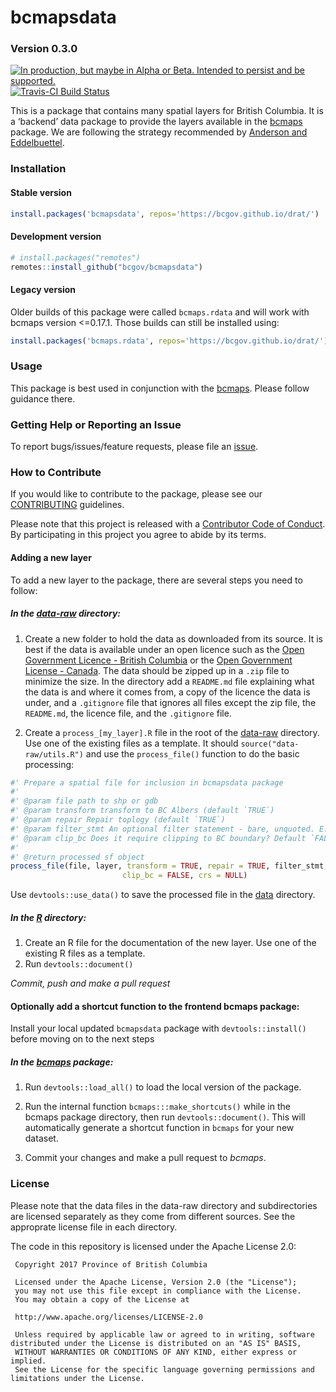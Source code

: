 
<!-- README.md is generated from README.Rmd. Please edit that file -->

# bcmapsdata

### Version 0.3.0

<a id="devex-badge" rel="Delivery" href="https://github.com/BCDevExchange/assets/blob/master/README.md"><img alt="In production, but maybe in Alpha or Beta. Intended to persist and be supported." style="border-width:0" src="https://assets.bcdevexchange.org/images/badges/delivery.svg" title="In production, but maybe in Alpha or Beta. Intended to persist and be supported." /></a>
[![Travis-CI Build
Status](https://travis-ci.org/bcgov/bcmapsdata.svg?branch=master)](https://travis-ci.org/bcgov/bcmapsdata)

This is a package that contains many spatial layers for British
Columbia. It is a ‘backend’ data package to provide the layers available
in the [bcmaps](https://github.com/bcgov/bcmaps) package. We are
following the strategy recommended by [Anderson and
Eddelbuettel](https://journal.r-project.org/archive/2017/RJ-2017-026/index.html).

### Installation

#### Stable version

``` r
install.packages('bcmapsdata', repos='https://bcgov.github.io/drat/')
```

#### Development version

``` r
# install.packages("remotes")
remotes::install_github("bcgov/bcmapsdata")
```

#### Legacy version

Older builds of this package were called `bcmaps.rdata` and will work
with bcmaps version \<=0.17.1. Those builds can still be installed
using:

``` r
install.packages('bcmaps.rdata', repos='https://bcgov.github.io/drat/')
```

### Usage

This package is best used in conjunction with the
[bcmaps](https://github.com/bcgov/bcmaps). Please follow guidance there.

### Getting Help or Reporting an Issue

To report bugs/issues/feature requests, please file an
[issue](https://github.com/bcgov/%3Cpkg-name%3E/issues/).

### How to Contribute

If you would like to contribute to the package, please see our
[CONTRIBUTING](CONTRIBUTING.md) guidelines.

Please note that this project is released with a [Contributor Code of
Conduct](CODE_OF_CONDUCT.md). By participating in this project you agree
to abide by its terms.

#### Adding a new layer

To add a new layer to the package, there are several steps you need to
follow:

##### In the [data-raw](data-raw) directory:

1.  Create a new folder to hold the data as downloaded from its source.
    It is best if the data is available under an open licence such as
    the [Open Government Licence - British
    Columbia](https://www2.gov.bc.ca/gov/content?id=A519A56BC2BF44E4A008B33FCF527F61)
    or the [Open Government License -
    Canada](http://open.canada.ca/en/open-government-licence-canada).
    The data should be zipped up in a `.zip` file to minimize the size.
    In the directory add a `README.md` file explaining what the data is
    and where it comes from, a copy of the licence the data is under,
    and a `.gitignore` file that ignores all files except the zip file,
    the `README.md`, the licence file, and the `.gitignore` file.

2.  Create a `process_[my_layer].R` file in the root of the
    [data-raw](data-raw) directory. Use one of the existing files as a
    template. It should `source("data-raw/utils.R")` and use the
    `process_file()` function to do the basic processing:

<!-- end list -->

``` r
#' Prepare a spatial file for inclusion in bcmapsdata package
#'
#' @param file path to shp or gdb
#' @param transform transform to BC Albers (default `TRUE`)
#' @param repair Repair toplogy (default `TRUE`)
#' @param filter_stmt An optional filter statement - bare, unquoted. E.g., PRUID == 59
#' @param clip_bc Does it require clipping to BC boundary? Default `FALSE`
#'
#' @return processed sf object
process_file(file, layer, transform = TRUE, repair = TRUE, filter_stmt, 
                         clip_bc = FALSE, crs = NULL)
```

Use `devtools::use_data()` to save the processed file in the
[data](data) directory.

##### In the [R](R) directory:

1.  Create an R file for the documentation of the new layer. Use one of
    the existing R files as a template.
2.  Run `devtools::document()`

*Commit, push and make a pull request*

#### Optionally add a shortcut function to the frontend bcmaps package:

Install your local updated `bcmapsdata` package with
`devtools::install()` before moving on to the next steps

##### In the [bcmaps](https://github.com/bcgov/bcmaps) package:

1.  Run `devtools::load_all()` to load the local version of the package.

2.  Run the internal function `bcmaps:::make_shortcuts()` while in the
    bcmaps package directory, then run `devtools::document()`. This will
    automatically generate a shortcut function in `bcmaps` for your new
    dataset.

3.  Commit your changes and make a pull request to *bcmaps*.

### License

Please note that the data files in the data-raw directory and
subdirectories are licensed separately as they come from different
sources. See the approprate license file in each directory.

The code in this repository is licensed under the Apache License 2.0:

``` 
 Copyright 2017 Province of British Columbia
 
 Licensed under the Apache License, Version 2.0 (the "License");
 you may not use this file except in compliance with the License.
 You may obtain a copy of the License at
 
 http://www.apache.org/licenses/LICENSE-2.0
 
 Unless required by applicable law or agreed to in writing, software distributed under the License is distributed on an "AS IS" BASIS,
 WITHOUT WARRANTIES OR CONDITIONS OF ANY KIND, either express or implied.
 See the License for the specific language governing permissions and limitations under the License.
```
